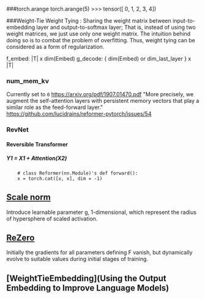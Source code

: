###torch.arange
    torch.arange(5)
    >>> tensor([ 0,  1,  2,  3,  4])

###Weight-Tie 
Weight Tying : Sharing the weight matrix between input-to-embedding layer and output-to-softmax layer; That is, instead of using two weight matrices, we just use only one weight matrix. The intuition behind doing so is to combat the problem of overfitting. Thus, weight tying can be considered as a form of regularization.

f_embed: |T| x dim(Embed) 
g_decode: { dim(Embed) or dim_last_layer } x |T|

### num_mem_kv 
Currently set to `0`
https://arxiv.org/pdf/1907.01470.pdf
"More precisely, we augment the self-attention layers
with persistent memory vectors that play a similar role as the feed-forward layer."
https://github.com/lucidrains/reformer-pytorch/issues/54

### RevNet
#### Reversible Transformer
##### Y1 = X1 + Attention(X2)
        # class Reformer(nn.Module)'s def forward():
        x = torch.cat([x, x], dim = -1)

## [Scale norm](https://arxiv.org/pdf/1910.05895.pdf)
Introduce learnable parameter g, 1-dimensional, which represent the radius of hypersphere of scaled activation.

## [ReZero](https://arxiv.org/pdf/2003.04887.pdf)
Initially the gradients for all parameters defining F
vanish, but dynamically evolve to suitable values during initial stages of training.

## [WeightTieEmbedding](Using the Output Embedding to Improve Language Models)
